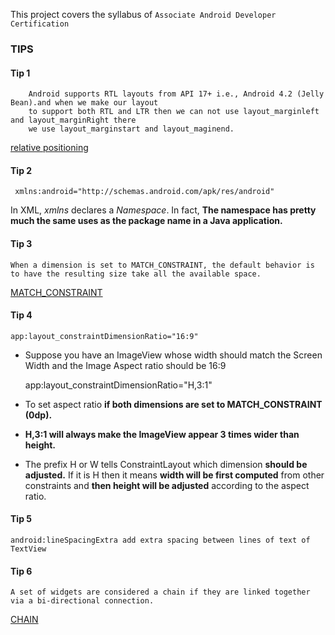 This project covers the syllabus of `Associate Android Developer Certification`



### TIPS 

#### Tip 1
        Android supports RTL layouts from API 17+ i.e., Android 4.2 (Jelly Bean).and when we make our layout
        to support both RTL and LTR then we can not use layout_marginleft and layout_marginRight there
        we use layout_marginstart and layout_maginend.
        
  [relative positioning](https://github.com/anjandebnath/ArchitectureComponent/blob/feature/constraintlayout/img/relative_positioning.png)
        
#### Tip 2
     xmlns:android="http://schemas.android.com/apk/res/android" 
      
 In XML, *xmlns* declares a *Namespace*. In fact, **The namespace has pretty much the same uses as the package name in a Java application.**  

#### Tip 3

    When a dimension is set to MATCH_CONSTRAINT, the default behavior is
    to have the resulting size take all the available space. 

 [MATCH_CONSTRAINT](https://github.com/anjandebnath/ArchitectureComponent/blob/feature/constraintlayout/img/matchconstraint.png)   
     
#### Tip 4

    app:layout_constraintDimensionRatio="16:9"
    
- Suppose you have an ImageView whose width should match the Screen Width and the Image Aspect ratio should be 16:9    

    
    
    
    app:layout_constraintDimensionRatio="H,3:1"    
    
- To set aspect ratio **if both dimensions are set to MATCH_CONSTRAINT (0dp).** 
- **H,3:1 will always make the ImageView appear 3 times wider than height.**
- The prefix H or W tells ConstraintLayout which dimension **should be adjusted.** 
   If it is H then it means **width will be first computed** from other constraints and **then height will be adjusted** according to the aspect ratio. 
   
       
#### Tip 5
    android:lineSpacingExtra add extra spacing between lines of text of TextView
    
    
#### Tip 6  

    A set of widgets are considered a chain if they are linked together via a bi-directional connection.  
    
[CHAIN](https://github.com/anjandebnath/ArchitectureComponent/blob/feature/constraintlayout/img/chain.png)




















